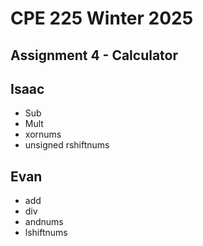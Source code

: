 # CPE 225 Winter 2025
## Assignment 4 - Calculator

## Isaac
- Sub
- Mult
- xornums
- unsigned rshiftnums

## Evan
- add
- div
- andnums
- lshiftnums

